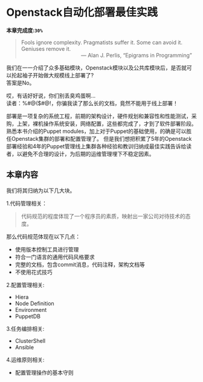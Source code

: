 # Openstack自动化部署最佳实践

**本章完成度:`30%`**

> Fools ignore complexity. Pragmatists suffer it. Some can avoid it. Geniuses remove it.  
>   &emsp;&emsp;&emsp;&emsp;&emsp;&emsp;&emsp;&emsp;&emsp;&emsp;&emsp;                  — Alan J. Perlis, “Epigrams in Programming”


我们在一一介绍了众多基础模块，Openstack模块以及公共库模块后，是否就可以抡起袖子开始做大规模线上部署了?  
答案是No。

哎，有话好好说，你们别丢臭鸡蛋啊...  
读者：%#@($#@!，你骗我读了那么长的文档，竟然不能用于线上部署！

部署是一项复杂的系统工程，前期的架构设计，硬件规划和兼容性和性能测试，采购，上架，裸机操作系统安装，网络配置，这些都完成了，才到了软件部署阶段。
熟悉本书介绍的Puppet modules，加上对于Puppet的基础使用，的确是可以胜任Openstack集群的部署和配置管理了。
但是我们想把积累了5年的Openstack部署经验和4年的Puppet管理线上集群各种经验和教训归纳成最佳实践告诉给读者，以避免不合理的设计，为后期的运维管理埋下不稳定因素。

## 本章内容

我们将其归纳为以下几大块。

1.代码管理相关：

> 代码规范的程度体现了一个程序员的素质，映射出一家公司对待技术的态度。

那么代码规范体现在以下几点：

   - 使用版本控制工具进行管理
   - 符合一门语言的通用代码风格要求
   - 完整的文档，包含commit消息，代码注释，架构文档等
   - 不使用花式技巧

2.配置管理相关:

 - Hiera
 - Node Definition
 - Environment
 - PuppetDB

3.任务编排相关:

 - ClusterShell
 - Ansible

4.运维原则相关:

 - 配置管理操作的基本守则
